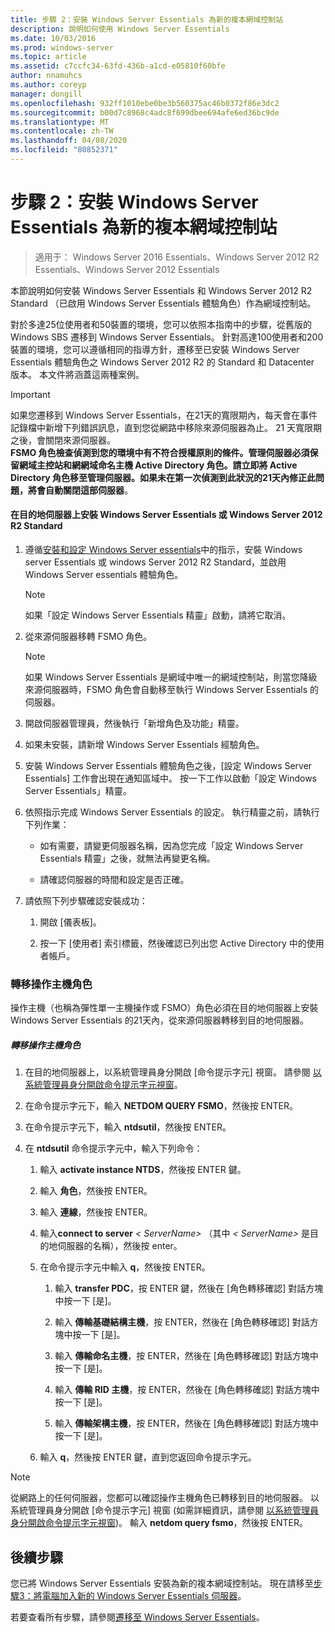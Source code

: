 ```yaml
---
title: 步驟 2：安裝 Windows Server Essentials 為新的複本網域控制站
description: 說明如何使用 Windows Server Essentials
ms.date: 10/03/2016
ms.prod: windows-server
ms.topic: article
ms.assetid: c7ccfc34-63fd-436b-a1cd-e05810f60bfe
author: nnamuhcs
ms.author: coreyp
manager: dongill
ms.openlocfilehash: 932ff1010ebe0be3b560375ac46b0372f86e3dc2
ms.sourcegitcommit: b00d7c8968c4adc8f699dbee694afe6ed36bc9de
ms.translationtype: MT
ms.contentlocale: zh-TW
ms.lasthandoff: 04/08/2020
ms.locfileid: "80852371"
---
```

# <a name="step-2-install-windows-server-essentials-as-a-new-replica-domain-controller"></a>步驟 2：安裝 Windows Server Essentials 為新的複本網域控制站

>適用于： Windows Server 2016 Essentials、Windows Server 2012 R2 Essentials、Windows Server 2012 Essentials

本節說明如何安裝 Windows Server Essentials 和 Windows Server 2012 R2 Standard （已啟用 Windows Server Essentials 體驗角色）作為網域控制站。  
  
 對於多達25位使用者和50裝置的環境，您可以依照本指南中的步驟，從舊版的 Windows SBS 遷移到 Windows Server Essentials。 針對高達100使用者和200裝置的環境，您可以遵循相同的指導方針，遷移至已安裝 Windows Server Essentials 體驗角色之 Windows Server 2012 R2 的 Standard 和 Datacenter 版本。 本文件將涵蓋這兩種案例。  
  
> [!IMPORTANT]
>  如果您遷移到 Windows Server Essentials，在21天的寬限期內，每天會在事件記錄檔中新增下列錯誤訊息，直到您從網路中移除來源伺服器為止。 21 天寬限期之後，會關閉來源伺服器。 <br> **FSMO 角色檢查偵測到您的環境中有不符合授權原則的條件。管理伺服器必須保留網域主控站和網網域命名主機 Active Directory 角色。請立即將 Active Directory 角色移至管理伺服器。如果未在第一次偵測到此狀況的21天內修正此問題，將會自動關閉這部伺服器**。   
  
#### <a name="install-windows-server-essentials-or-windows-server-2012-r2-standard-on-the-destination-server"></a>在目的地伺服器上安裝 Windows Server Essentials 或 Windows Server 2012 R2 Standard  
  
1.  遵循[安裝和設定 Windows Server essentials](../install/Install-and-Configure-Windows-Server-Essentials-or-Windows-Server-Essentials-Experience.md)中的指示，安裝 Windows server Essentials 或 windows Server 2012 R2 Standard，並啟用 Windows Server essentials 體驗角色。  
  
    > [!NOTE]
    >  如果「設定 Windows Server Essentials 精靈」啟動，請將它取消。  
  
2.  從來源伺服器移轉 FSMO 角色。  
  
    > [!NOTE]
    >  如果 Windows Server Essentials 是網域中唯一的網域控制站，則當您降級來源伺服器時，FSMO 角色會自動移至執行 Windows Server Essentials 的伺服器。  
  
3.  開啟伺服器管理員，然後執行「新增角色及功能」精靈。  
  
4.  如果未安裝，請新增 Windows Server Essentials 經驗角色。  
  
5.  安裝 Windows Server Essentials 體驗角色之後，[設定 Windows Server Essentials] 工作會出現在通知區域中。 按一下工作以啟動「設定 Windows Server Essentials」精靈。  
  
6.  依照指示完成 Windows Server Essentials 的設定。 執行精靈之前，請執行下列作業：  
  
    -   如有需要，請變更伺服器名稱，因為您完成「設定 Windows Server Essentials 精靈」之後，就無法再變更名稱。  
  
    -   請確認伺服器的時間和設定是否正確。  
  
7.  請依照下列步驟確認安裝成功：  
  
    1.  開啟 [儀表板]。  
  
    2.  按一下 [使用者] 索引標籤，然後確認已列出您 Active Directory 中的使用者帳戶。  
  
### <a name="transfer-the-operations-master-roles"></a>轉移操作主機角色  
 操作主機（也稱為彈性單一主機操作或 FSMO）角色必須在目的地伺服器上安裝 Windows Server Essentials 的21天內，從來源伺服器轉移到目的地伺服器。  
  
##### <a name="to-transfer-the-operations-master-roles"></a>轉移操作主機角色  
  
1.  在目的地伺服器上，以系統管理員身分開啟 [命令提示字元] 視窗。 請參閱 [以系統管理員身分開啟命令提示字元視窗](https://technet.microsoft.com/library/cc947813\(v=WS.10\).aspx)。  
  
2.  在命令提示字元下，輸入 **NETDOM QUERY FSMO**，然後按 ENTER。  
  
3.  在命令提示字元下，輸入 **ntdsutil**，然後按 ENTER。  
  
4.  在 **ntdsutil** 命令提示字元中，輸入下列命令：  
  
    1.  輸入 **activate instance NTDS**，然後按 ENTER 鍵。  
  
    2.  輸入 **角色**，然後按 ENTER。  
  
    3.  輸入 **連線**，然後按 ENTER。  
  
    4.  輸入**connect to server** *< ServerName\>* （其中 *< ServerName\>* 是目的地伺服器的名稱），然後按 enter。  
  
    5.  在命令提示字元中輸入 **q**，然後按 ENTER。  
  
        1.  輸入 **transfer PDC**，按 ENTER 鍵，然後在 [角色轉移確認] 對話方塊中按一下 [是]。  
  
        2.  輸入 **傳輸基礎結構主機**，按 ENTER，然後在 [角色轉移確認] 對話方塊中按一下 [是]。  
  
        3.  輸入 **傳輸命名主機**，按 ENTER，然後在 [角色轉移確認] 對話方塊中按一下 [是]。  
  
        4.  輸入 **傳輸 RID 主機**，按 ENTER，然後在 [角色轉移確認] 對話方塊中按一下 [是]。  
  
        5.  輸入 **傳輸架構主機**，按 ENTER，然後在 [角色轉移確認] 對話方塊中按一下 [是]。  
  
    6.  輸入 **q**，然後按 ENTER 鍵，直到您返回命令提示字元。  
  
> [!NOTE]
>  從網路上的任何伺服器，您都可以確認操作主機角色已轉移到目的地伺服器。 以系統管理員身分開啟 [命令提示字元] 視窗 (如需詳細資訊，請參閱 [以系統管理員身分開啟命令提示字元視窗](https://technet.microsoft.com/library/cc947813\(v=WS.10\).aspx))。 輸入 **netdom query fsmo**，然後按 ENTER。  
  
## <a name="next-steps"></a>後續步驟  
 您已將 Windows Server Essentials 安裝為新的複本網域控制站。 現在請移至[步驟3：將電腦加入新的 Windows Server Essentials 伺服器](Step-3--Join-computers-to-the-new-Windows-Server-Essentials-server.md)。  
  
若要查看所有步驟，請參閱[遷移至 Windows Server Essentials](Migrate-from-Previous-Versions-to-Windows-Server-Essentials-or-Windows-Server-Essentials-Experience.md)。


